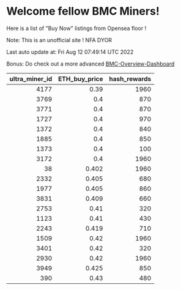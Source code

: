 # Welcome fellow BMC Miners!
Here is a list of "Buy Now" listings from Opensea floor !

Note: This is an unofficial site ! NFA DYOR

Last auto update at: Fri Aug 12 07:49:14 UTC 2022

Bonus: Do check out a more advanced [BMC-Overview-Dashboard](https://dune.com/defifunk/BMC-Overview-Dashboard)


|   ultra_miner_id |   ETH_buy_price |   hash_rewards |
|-----------------:|----------------:|---------------:|
|             4177 |           0.39  |           1960 |
|             3769 |           0.4   |            870 |
|             3771 |           0.4   |            870 |
|             1727 |           0.4   |            970 |
|             1372 |           0.4   |            840 |
|             1885 |           0.4   |            850 |
|             1373 |           0.4   |            100 |
|             3172 |           0.4   |           1960 |
|               38 |           0.402 |           1960 |
|             2332 |           0.405 |            680 |
|             1977 |           0.405 |            860 |
|             3831 |           0.409 |            660 |
|             2753 |           0.41  |            320 |
|             1123 |           0.41  |            430 |
|             2243 |           0.419 |            710 |
|             1509 |           0.42  |           1960 |
|             3401 |           0.42  |            320 |
|             2930 |           0.42  |           1960 |
|             3949 |           0.425 |            850 |
|              390 |           0.43  |            480 |